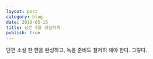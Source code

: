 ```yaml
---
layout: post
category: blog
date: 2019-05-15
title: 남은 5월 성실하게
publish: true
---
```


단편 소설 한 편을 완성하고, 녹음 준비도 철저히 해야 한다. 그렇다.
